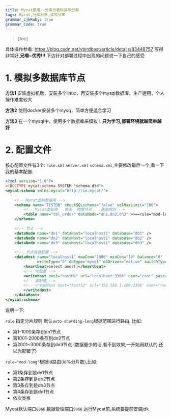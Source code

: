 ```yaml
---
title: Mycat使用--分库分表和读写分离
tags: Mycat,分库分表,读写分离
grammar_cjkRuby: true
grammar_code: true
---
```


> [toc]

具体操作参看: https://blog.csdn.net/vbirdbest/article/details/83448757 写得非常好,**兄嘚~优秀!!!**
下边针对部署过程中出现的问题说一下自己的感受

# 1. 模拟多数据库节点

**方法1**
安装虚拟机后，安装多个linux，再安装多个mysql数据库。生产适用，个人操作难度较大

**方法2**
使用docker安装多个mysq，简单方便适合学习

**方法3**
在一个mysql中，使用多个数据库来模拟！**只为学习,部署环境就越简单越好**

# 2. 配置文件

核心配置文件有3个: `rule.xml` `server.xml` `schema.xml`,主要修改最后一个,看一下我的基本配置:

``` xml
<?xml version="1.0"?>
<!DOCTYPE mycat:schema SYSTEM "schema.dtd">
<mycat:schema xmlns:mycat="http://io.mycat/">
	
	<!-- Mycat虚拟数据库 -->
	<schema name="TESTDB" checkSQLschema="false" sqlMaxLimit="100">
		<!-- Mycat虚拟表	表名	物理节点	路由规则 -->
		<table name="tbl_order" dataNode="dn1,dn2,dn3" >>==rule="mod-long"==<< /> 
	</schema>
	
	<!-- 节点 -->
	<dataNode name="dn1" dataHost="localhost1" database="db1" />
	<dataNode name="dn2" dataHost="localhost1" database="db2" />
	<dataNode name="dn3" dataHost="localhost1" database="db3" />
	
	<!-- 节点信息配置 -->
	<dataHost name="localhost1" maxCon="1000" minCon="10" balance="0"
			  writeType="0" dbType="mysql" dbDriver="native" switchType="1"  slaveThreshold="100">
		<heartbeat>select user()</heartbeat>
		<!-- 写配置 -->
		<writeHost host="hostM1" url="localhost:3306" user="root" password="123456">
		<!-- 读配置 -->
		<!-- <readHost host="hostS2" url="192.168.1.200:3306" user="root" password="xxx" /> -->
		</writeHost>
	</dataHost>
</mycat:schema>
```

说明一下:

`rule` 指定分片规则,默认`auto-sharding-long`根据范围进行路由, 比如:
- 第1-1000条存到dn1节点
- 第1001-2000条存到dn2节点
- 第2001~3000条存到dn3节点
(数据量少的话,看不到效果,一开始用默认的,还以为配错了)

`rule="mod-long"`根据id路由(id%分片数),比如:
- 第1条存到是dn1节点
- 第2条存到是dn2节点
- 第3条存到是dn3节点
- 第4条存到是dn1节点
- 依次类推

Mycat默认端口`8066` 数据管理端口`9066` 运行Mycat前,系统要提前安装jdk


